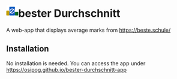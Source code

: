 # <span>![](icon/icon32.png)</span>bester Durchschnitt

A web-app that displays average marks from https://beste.schule/



## Installation

No installation is needed. You can access the app under https://osipog.github.io/bester-durchschnitt-app
